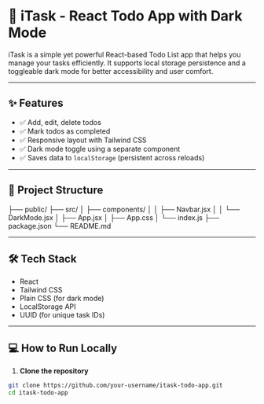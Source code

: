 # 📝 iTask - React Todo App with Dark Mode

iTask is a simple yet powerful React-based Todo List app that helps you manage your tasks efficiently. It supports local storage persistence and a toggleable dark mode for better accessibility and user comfort.

---

## ✨ Features

- ✅ Add, edit, delete todos
- ✅ Mark todos as completed
- ✅ Responsive layout with Tailwind CSS
- ✅ Dark mode toggle using a separate component
- ✅ Saves data to `localStorage` (persistent across reloads)

---



## 📁 Project Structure
├── public/
├── src/
│ ├── components/
│ │ ├── Navbar.jsx
│ │ └── DarkMode.jsx
│ ├── App.jsx
│ ├── App.css
│ └── index.js
├── package.json
└── README.md



---

## 🛠️ Tech Stack

- React
- Tailwind CSS
- Plain CSS (for dark mode)
- LocalStorage API
- UUID (for unique task IDs)

---

## 💻 How to Run Locally

1. **Clone the repository**
```bash
git clone https://github.com/your-username/itask-todo-app.git
cd itask-todo-app
